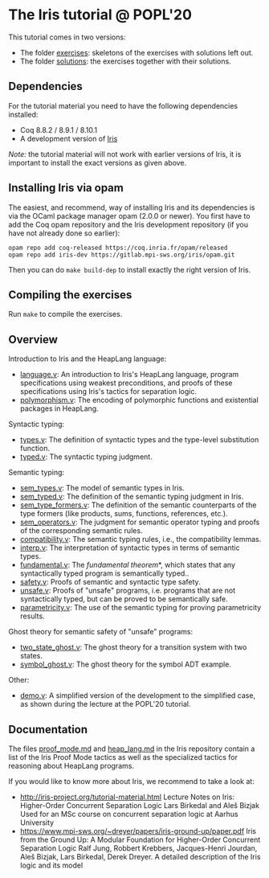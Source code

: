 # The Iris tutorial @ POPL'20

This tutorial comes in two versions:

- The folder [exercises](exercises): skeletons of the exercises with solutions left out.
- The folder [solutions](solutions): the exercises together with their solutions.

## Dependencies

For the tutorial material you need to have the following dependencies installed:

- Coq 8.8.2 / 8.9.1 / 8.10.1
- A development version of [Iris](https://gitlab.mpi-sws.org/iris/iris)

*Note:* the tutorial material will not work with earlier versions of Iris, it
is important to install the exact versions as given above.

## Installing Iris via opam

The easiest, and recommend, way of installing Iris and its dependencies is via
the OCaml package manager opam (2.0.0 or newer). You first have to add the Coq
opam repository and the Iris development repository (if you have not already
done so earlier):

    opam repo add coq-released https://coq.inria.fr/opam/released
    opam repo add iris-dev https://gitlab.mpi-sws.org/iris/opam.git

Then you can do `make build-dep` to install exactly the right version of Iris.

## Compiling the exercises

Run `make` to compile the exercises.

## Overview

Introduction to Iris and the HeapLang language:

- [language.v](solutions/language.v): An introduction to Iris's HeapLang
  language, program specifications using weakest preconditions, and proofs of
  these specifications using Iris's tactics for separation logic.
- [polymorphism.v](solutions/polymorphism.v): The encoding of polymorphic
  functions and existential packages in HeapLang.

Syntactic typing:

- [types.v](solutions/types.v): The definition of syntactic types and the
  type-level substitution function.
- [typed.v](solutions/typed.v): The syntactic typing judgment.

Semantic typing:

- [sem_types.v](solutions/sem_types.v): The model of semantic types in Iris.
- [sem_typed.v](solutions/sem_typed.v): The definition of the semantic typing
  judgment in Iris.
- [sem_type_formers.v](solutions/sem_type_formers.v): The definition of the
  semantic counterparts of the type formers (like products, sums, functions,
  references, etc.).
- [sem_operators.v](solutions/sem_operators.v): The judgment for semantic
  operator typing and proofs of the corresponding semantic rules.
- [compatibility.v](solutions/compatibility.v): The semantic typing rules, i.e.,
  the compatibility lemmas.
- [interp.v](solutions/interp.v): The interpretation of syntactic types in terms
  of semantic types.
- [fundamental.v](solutions/fundamental.v): The *fundamental theorem**, which
  states that any syntactically typed program is semantically typed..
- [safety.v](solutions/safety.v): Proofs of semantic and syntactic type safety.
- [unsafe.v](solutions/unsafe.v): Proofs of "unsafe" programs, i.e. programs
  that are not syntactically typed, but can be proved to be semantically safe.
- [parametricity.v](solutions/parametricity.v): The use of the semantic typing
  for proving parametricity results.

Ghost theory for semantic safety of "unsafe" programs:

- [two_state_ghost.v](solutions/two_state_ghost.v): The ghost theory for a
  transition system with two states.
- [symbol_ghost.v](solutions/symbol_ghost.v): The ghost theory for the symbol
  ADT example.

Other:

- [demo.v](solutions/demo.v): A simplified version of the development to the
  simplified case, as shown during the lecture at the POPL'20 tutorial.
  
## Documentation

The files [proof_mode.md] and [heap_lang.md] in the Iris repository contain a
list of the Iris Proof Mode tactics as well as the specialized tactics for
reasoning about HeapLang programs.

[proof_mode.md]: https://gitlab.mpi-sws.org/iris/iris/blob/master/docs/proof_mode.md
[heap_lang.md]: https://gitlab.mpi-sws.org/iris/iris/blob/master/docs/heap_lang.md

If you would like to know more about Iris, we recommend to take a look at:

- http://iris-project.org/tutorial-material.html
  Lecture Notes on Iris: Higher-Order Concurrent Separation Logic
  Lars Birkedal and Aleš Bizjak
  Used for an MSc course on concurrent separation logic at Aarhus University
- https://www.mpi-sws.org/~dreyer/papers/iris-ground-up/paper.pdf
  Iris from the Ground Up: A Modular Foundation for Higher-Order Concurrent
  Separation Logic
  Ralf Jung, Robbert Krebbers, Jacques-Henri Jourdan, Aleš Bizjak, Lars
  Birkedal, Derek Dreyer.
  A detailed description of the Iris logic and its model
